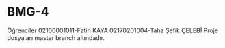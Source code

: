 # BMG-4
Öğrenciler
02160001011-Fatih KAYA
02170201004-Taha Şefik ÇELEBİ
Proje dosyaları master branch altındadır. 
